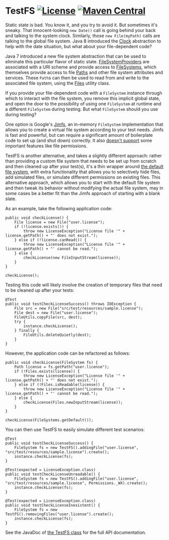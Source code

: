 # TestFS [![License](https://img.shields.io/badge/license-Apache%202-blue.svg)](http://www.apache.org/licenses/LICENSE-2.0.html) [![Maven Central](https://maven-badges.herokuapp.com/maven-central/net.gredler/test-fs/badge.svg)](https://maven-badges.herokuapp.com/maven-central/net.gredler/test-fs)

Static state is bad. You know it, and you try to avoid it. But sometimes it's sneaky. That innocent-looking `new Date()`
call is going behind your back and talking to the system clock. Similarly, those `new File(myPath)` calls are talking to
the global file system. Java 8 introduced the [Clock](https://docs.oracle.com/javase/8/docs/api/java/time/Clock.html)
abstraction to help with the date situation, but what about your file-dependent code?

Java 7 introduced a new file system abstraction that can be used to eliminate this particular flavor of static state.
[FileSystemProviders](http://docs.oracle.com/javase/7/docs/api/java/nio/file/spi/FileSystemProvider.html) are associated
with a URI scheme and provide access to [FileSystems](http://docs.oracle.com/javase/7/docs/api/java/nio/file/FileSystem.html),
which themselves provide access to file [Paths](http://docs.oracle.com/javase/7/docs/api/java/nio/file/Path.html) and other
file system attributes and services. These `Path`s can then be used to read from and write to the associated file system,
using the [Files](http://docs.oracle.com/javase/7/docs/api/java/nio/file/Files.html) utility class.

If you provide your file-dependent code with a `FileSystem` instance through which to interact with the file system, you
remove this implicit global state, and open the door to the possibility of using one `FileSystem` at runtime and a different
`FileSystem` during testing. But what `FileSystem` should you use during testing?

One option is Google's [Jimfs](https://github.com/google/jimfs), an in-memory `FileSystem` implementation that allows you to
create a virtual file system according to your test needs. Jimfs is fast and powerful, but can require a significant amount
of boilerplate code to set up (and shut down) correctly. It also [doesn't support](https://github.com/google/jimfs#whats-supported)
some important features like file permissions.

TestFS is another alternative, and takes a slightly different approach: rather than providing a custom file system that needs
to be set up from scratch and then cleaned up after your test(s), it's a thin wrapper around [the default file
system](http://docs.oracle.com/javase/7/docs/api/java/nio/file/FileSystems.html#getDefault%28%29), with extra functionality
that allows you to selectively hide files, add simulated files, or simulate different permissions on existing files. This
alternative approach, which allows you to start with the default file system and then tweak its behavior without modifying
the actual file system, may in some cases be a better fit than the Jimfs approach of starting with a blank slate.

As an example, take the following application code:

    public void checkLicense() {
        File license = new File("user.license");
        if (!license.exists()) {
            throw new LicenseException("License file '" + license.getPath() + "' does not exist.");
        } else if (!license.canRead()) {
            throw new LicenseException("License file '" + license.getPath() + "' cannot be read.");
        } else {
            checkLicense(new FileInputStream(license));
        }
    }

    checkLicense();

Testing this code will likely involve the creation of temporary files that need to be cleaned up after your tests:

    @Test
    public void testCheckLicenseSuccess() throws IOException {
        File src = new File("src/test/resources/sample.license");
        File dest = new File("user.license");
        FileUtils.copyFile(src, dest);
        try {
            instance.checkLicense();
        } finally {
            FileUtils.deleteQuietly(dest);
        }
    }

However, the application code can be refactored as follows:

    public void checkLicense(FileSystem fs) {
        Path license = fs.getPath("user.license");
        if (!Files.exists(license)) {
            throw new LicenseException("License file '" + license.getPath() + "' does not exist.");
        } else if (!Files.isReadable(license)) {
            throw new LicenseException("License file '" + license.getPath() + "' cannot be read.");
        } else {
            checkLicense(Files.newInputStream(license));
        }
    }

    checkLicense(FileSystems.getDefault());

You can then use TestFS to easily simulate different test scenarios:

    @Test
    public void testCheckLicenseSuccess() {
        FileSystem fs = new TestFS().addingFile("user.license", "src/test/resources/sample.license").create();
        instance.checkLicense(fs);
    }

    @Test(expected = LicenseException.class)
    public void testCheckLicenseUnreadable() {
        FileSystem fs = new TestFS().addingFile("user.license", "src/test/resources/sample.license", Permissions._WX).create();
        instance.checkLicense(fs);
    }

    @Test(expected = LicenseException.class)
    public void testCheckLicenseInexistent() {
        FileSystem fs = new TestFS().removingFiles("user.license").create();
        instance.checkLicense(fs);
    }

See the JavaDoc of [the TestFS class](src/main/java/net/gredler/testfs/TestFS.java) for the full API documentation.
